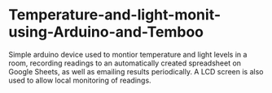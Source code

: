 # Temperature-and-light-monit-using-Arduino-and-Temboo
Simple arduino device used to montior temperature and light levels in a room, recording readings to an automatically created spreadsheet on Google Sheets, as well as emailing results periodically. A LCD screen is also used to allow local monitoring of readings.
